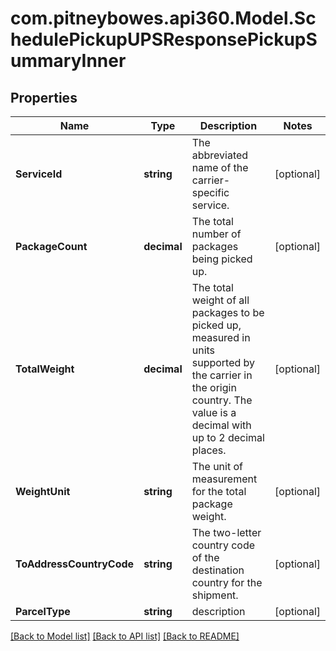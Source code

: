 # com.pitneybowes.api360.Model.SchedulePickupUPSResponsePickupSummaryInner

## Properties

Name | Type | Description | Notes
------------ | ------------- | ------------- | -------------
**ServiceId** | **string** | The abbreviated name of the carrier-specific service. | [optional] 
**PackageCount** | **decimal** | The total number of packages being picked up. | [optional] 
**TotalWeight** | **decimal** | The total weight of all packages to be picked up, measured in units supported by the carrier in the origin country. The value is a decimal with up to 2 decimal places. | [optional] 
**WeightUnit** | **string** | The unit of measurement for the total package weight. | [optional] 
**ToAddressCountryCode** | **string** | The two-letter country code of the destination country for the shipment. | [optional] 
**ParcelType** | **string** | description | [optional] 

[[Back to Model list]](../../README.md#documentation-for-models) [[Back to API list]](../../README.md#documentation-for-api-endpoints) [[Back to README]](../../README.md)

